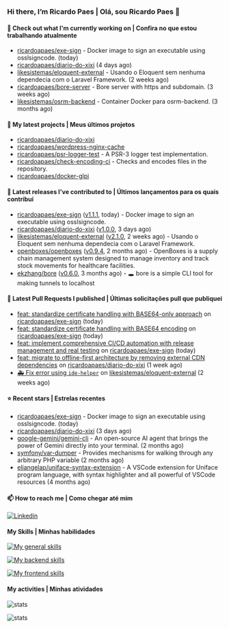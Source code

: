 ### Hi there, I’m Ricardo Paes | Olá, sou Ricardo Paes 👋 

#### 👷 Check out what I'm currently working on | Confira no que estou trabalhando atualmente

- [ricardoapaes/exe-sign](https://github.com/ricardoapaes/exe-sign) - Docker image to sign an executable using osslsigncode. (today)
- [ricardoapaes/diario-do-xixi](https://github.com/ricardoapaes/diario-do-xixi) (4 days ago)
- [likesistemas/eloquent-external](https://github.com/likesistemas/eloquent-external) - Usando o Eloquent sem nenhuma dependecia com o Laravel Framework. (2 weeks ago)
- [ricardoapaes/bore-server](https://github.com/ricardoapaes/bore-server) - Bore server with https and subdomain. (3 weeks ago)
- [likesistemas/osrm-backend](https://github.com/likesistemas/osrm-backend) - Container Docker para osrm-backend. (3 months ago)

#### 🌱 My latest projects | Meus últimos projetos

- [ricardoapaes/diario-do-xixi](https://github.com/ricardoapaes/diario-do-xixi)
- [ricardoapaes/wordpress-nginx-cache](https://github.com/ricardoapaes/wordpress-nginx-cache)
- [ricardoapaes/psr-logger-test](https://github.com/ricardoapaes/psr-logger-test) - A PSR-3 logger test implementation.
- [ricardoapaes/check-encoding-ci](https://github.com/ricardoapaes/check-encoding-ci) - Checks and encodes files in the repository.
- [ricardoapaes/docker-glpi](https://github.com/ricardoapaes/docker-glpi)

#### 🔭 Latest releases I've contributed to | Últimos lançamentos para os quais contribuí

- [ricardoapaes/exe-sign](https://github.com/ricardoapaes/exe-sign) ([v1.1.1](https://github.com/ricardoapaes/exe-sign/releases/tag/v1.1.1), today) - Docker image to sign an executable using osslsigncode.
- [ricardoapaes/diario-do-xixi](https://github.com/ricardoapaes/diario-do-xixi) ([v1.0.0](https://github.com/ricardoapaes/diario-do-xixi/releases/tag/v1.0.0), 3 days ago)
- [likesistemas/eloquent-external](https://github.com/likesistemas/eloquent-external) ([v2.1.0](https://github.com/likesistemas/eloquent-external/releases/tag/v2.1.0), 2 weeks ago) - Usando o Eloquent sem nenhuma dependecia com o Laravel Framework.
- [openboxes/openboxes](https://github.com/openboxes/openboxes) ([v0.9.4](https://github.com/openboxes/openboxes/releases/tag/v0.9.4), 2 months ago) - OpenBoxes is a supply chain management system designed to manage inventory and track stock movements for healthcare facilities.
- [ekzhang/bore](https://github.com/ekzhang/bore) ([v0.6.0](https://github.com/ekzhang/bore/releases/tag/v0.6.0), 3 months ago) - 🕳 bore is a simple CLI tool for making tunnels to localhost

#### 🔨 Latest Pull Requests I published | Últimas solicitações pull que publiquei

- [feat: standardize certificate handling with BASE64-only approach](https://github.com/ricardoapaes/exe-sign/pull/3) on [ricardoapaes/exe-sign](https://github.com/ricardoapaes/exe-sign) (today)
- [feat: standardize certificate handling with BASE64 encoding](https://github.com/ricardoapaes/exe-sign/pull/2) on [ricardoapaes/exe-sign](https://github.com/ricardoapaes/exe-sign) (today)
- [feat: implement comprehensive CI/CD automation with release management and real testing](https://github.com/ricardoapaes/exe-sign/pull/1) on [ricardoapaes/exe-sign](https://github.com/ricardoapaes/exe-sign) (today)
- [feat: migrate to offline-first architecture by removing external CDN dependencies](https://github.com/ricardoapaes/diario-do-xixi/pull/4) on [ricardoapaes/diario-do-xixi](https://github.com/ricardoapaes/diario-do-xixi) (1 week ago)
- [🚑  Fix error using `ide-helper`](https://github.com/likesistemas/eloquent-external/pull/9) on [likesistemas/eloquent-external](https://github.com/likesistemas/eloquent-external) (2 weeks ago)

#### ⭐ Recent stars | Estrelas recentes

- [ricardoapaes/exe-sign](https://github.com/ricardoapaes/exe-sign) - Docker image to sign an executable using osslsigncode. (today)
- [ricardoapaes/diario-do-xixi](https://github.com/ricardoapaes/diario-do-xixi) (3 days ago)
- [google-gemini/gemini-cli](https://github.com/google-gemini/gemini-cli) - An open-source AI agent that brings the power of Gemini directly into your terminal. (2 months ago)
- [symfony/var-dumper](https://github.com/symfony/var-dumper) - Provides mechanisms for walking through any arbitrary PHP variable (2 months ago)
- [eliangelap/uniface-syntax-extension](https://github.com/eliangelap/uniface-syntax-extension) - A VSCode extension for Uniface program language, with syntax highlighter and all powerful of VSCode resources (4 months ago)

#### 📫 How to reach me | Como chegar até mim

[![Linkedin](https://img.shields.io/badge/LinkedIn-0077B5?style=for-the-badge&logo=linkedin&logoColor=white)](https://www.linkedin.com/in/ricardo-paes-5039ba4b)

#### My Skills | Minhas habilidades

[![My general skills](https://skillicons.dev/icons?i=linux,bash,git,docker,aws,gcp,kubernetes,githubactions,nginx,sentry,vim,vscode)](https://skillicons.dev)

[![My backend skills](https://skillicons.dev/icons?i=php,java,nodejs,go,kotlin,ts,laravel,androidstudio)](https://skillicons.dev)

[![My frontend skills](https://skillicons.dev/icons?i=webpack,react,angular,js,html,css,jquery)](https://skillicons.dev)

#### My activities | Minhas atividades

![stats](https://github-readme-stats.vercel.app/api?username=ricardoapaes&show_icons=true&hide_title=false&count_private=true&theme=radical&border_color=000000)

![stats](https://github-readme-stats.vercel.app/api/top-langs/?username=ricardoapaes&layout=compact&langs_count=16&theme=radical&&count_private=true&border_color=000000)